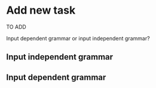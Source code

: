 # Add new task

TO ADD

Input dependent grammar or input independent grammar?

## Input independent grammar


## Input dependent grammar
